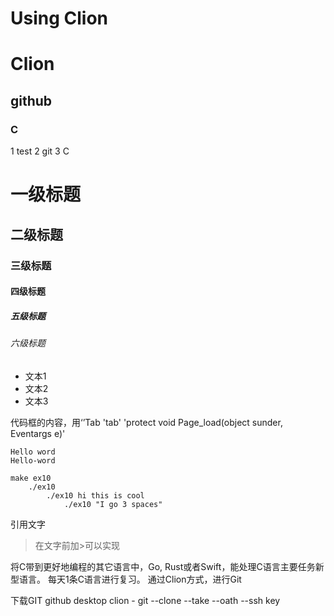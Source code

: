 # Using Clion 
# Clion
## github
### C
1 test
2 git
3 C

# 一级标题
## 二级标题
### 三级标题
#### 四级标题
##### 五级标题
###### 六级标题 

- 文本1
- 文本2
- 文本3

代码框的内容，用‘’Tab
'tab'
'protect void Page_load(object sunder, Eventargs e)'

    Hello word
    Hello-word

    make ex10
        ./ex10
            ./ex10 hi this is cool
                ./ex10 "I go 3 spaces"
            
 引用文字
 >在文字前加>可以实现
     

将C带到更好地编程的其它语言中，Go,  Rust或者Swift，能处理C语言主要任务新型语言。
每天1条C语言进行复习。
通过Clion方式，进行Git


下载GIT
github desktop
clion - git
--clone --take --oath --ssh key




